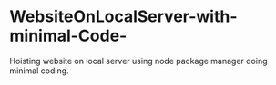 # WebsiteOnLocalServer-with-minimal-Code-
Hoisting website on local server using node package manager doing minimal coding.
